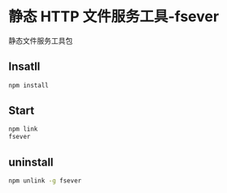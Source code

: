 <!--
 * @Author: lorain lorainwings@gmail.com
 * @Date: 2022-08-22 17:55:26
 * @LastEditors: lorain lorainwings@gmail.com
 * @LastEditTime: 2022-08-22 17:57:32
 * @FilePath: /demos/node/node-fsever/README.md
 * @Description: 这是默认设置,请设置`customMade`, 打开koroFileHeader查看配置 进行设置: https://github.com/OBKoro1/koro1FileHeader/wiki/%E9%85%8D%E7%BD%AE
-->

# 静态 HTTP 文件服务工具-fsever

静态文件服务工具包

## Insatll

```sh
npm install
```

## Start

```sh
npm link
fsever
```

## uninstall

```sh
npm unlink -g fsever
```
